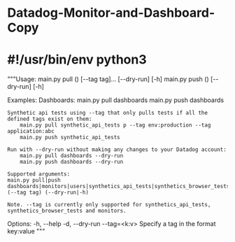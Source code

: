 # Datadog-Monitor-and-Dashboard-Copy
# #!/usr/bin/env python3
"""Usage:
  main.py pull (<type>) [--tag tag]... [--dry-run] [-h]
  main.py push (<type>) [--dry-run] [-h]

Examples:
    Dashboards:
        main.py pull dashboards
        main.py push dashboards

    Synthetic api tests using --tag that only pulls tests if all the defined tags exist on them:
        main.py pull synthetic_api_tests p --tag env:production --tag application:abc
        main.py push synthetic_api_tests

    Run with --dry-run without making any changes to your Datadog account:
        main.py pull dashboards --dry-run
        main.py push dashboards --dry-run
 
    Supported arguments:
    main.py pull|push dashboards|monitors|users|synthetics_api_tests|synthetics_browser_tests|awsaccounts|logpipelines|notebooks (--tag tag) (--dry-run|-h)

    Note. --tag is currently only supported for synthetics_api_tests, synthetics_browser_tests and monitors.

Options:
  -h, --help
  -d, --dry-run
  --tag=<k:v>   Specify a tag in the format key:value
"""
